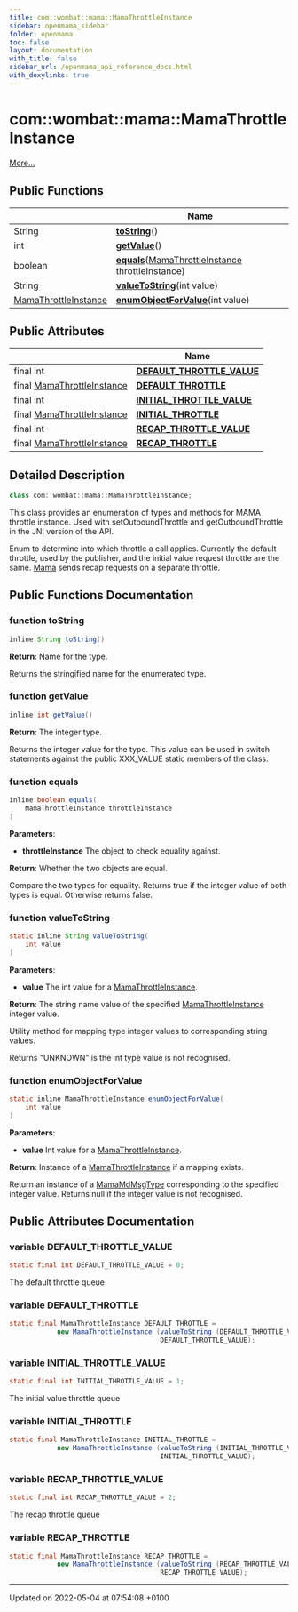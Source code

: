 ```yaml
---
title: com::wombat::mama::MamaThrottleInstance
sidebar: openmama_sidebar
folder: openmama
toc: false
layout: documentation
with_title: false
sidebar_url: /openmama_api_reference_docs.html
with_doxylinks: true
---
```


# com::wombat::mama::MamaThrottleInstance



 [More...](#detailed-description)

## Public Functions

|                | Name           |
| -------------- | -------------- |
| String | **[toString](classcom_1_1wombat_1_1mama_1_1MamaThrottleInstance.html#function-tostring)**() |
| int | **[getValue](classcom_1_1wombat_1_1mama_1_1MamaThrottleInstance.html#function-getvalue)**() |
| boolean | **[equals](classcom_1_1wombat_1_1mama_1_1MamaThrottleInstance.html#function-equals)**([MamaThrottleInstance](classcom_1_1wombat_1_1mama_1_1MamaThrottleInstance.html) throttleInstance) |
| String | **[valueToString](classcom_1_1wombat_1_1mama_1_1MamaThrottleInstance.html#function-valuetostring)**(int value) |
| [MamaThrottleInstance](classcom_1_1wombat_1_1mama_1_1MamaThrottleInstance.html) | **[enumObjectForValue](classcom_1_1wombat_1_1mama_1_1MamaThrottleInstance.html#function-enumobjectforvalue)**(int value) |

## Public Attributes

|                | Name           |
| -------------- | -------------- |
| final int | **[DEFAULT_THROTTLE_VALUE](classcom_1_1wombat_1_1mama_1_1MamaThrottleInstance.html#variable-default-throttle-value)**  |
| final [MamaThrottleInstance](classcom_1_1wombat_1_1mama_1_1MamaThrottleInstance.html) | **[DEFAULT_THROTTLE](classcom_1_1wombat_1_1mama_1_1MamaThrottleInstance.html#variable-default-throttle)**  |
| final int | **[INITIAL_THROTTLE_VALUE](classcom_1_1wombat_1_1mama_1_1MamaThrottleInstance.html#variable-initial-throttle-value)**  |
| final [MamaThrottleInstance](classcom_1_1wombat_1_1mama_1_1MamaThrottleInstance.html) | **[INITIAL_THROTTLE](classcom_1_1wombat_1_1mama_1_1MamaThrottleInstance.html#variable-initial-throttle)**  |
| final int | **[RECAP_THROTTLE_VALUE](classcom_1_1wombat_1_1mama_1_1MamaThrottleInstance.html#variable-recap-throttle-value)**  |
| final [MamaThrottleInstance](classcom_1_1wombat_1_1mama_1_1MamaThrottleInstance.html) | **[RECAP_THROTTLE](classcom_1_1wombat_1_1mama_1_1MamaThrottleInstance.html#variable-recap-throttle)**  |

## Detailed Description

```java
class com::wombat::mama::MamaThrottleInstance;
```


This class provides an enumeration of types and methods for MAMA throttle instance. Used with setOutboundThrottle and getOutboundThrottle in the JNI version of the API.

Enum to determine into which throttle a call applies. Currently the default throttle, used by the publisher, and the initial value request throttle are the same. [Mama](classcom_1_1wombat_1_1mama_1_1Mama.html) sends recap requests on a separate throttle. 

## Public Functions Documentation

### function toString

```java
inline String toString()
```


**Return**: Name for the type. 

Returns the stringified name for the enumerated type.


### function getValue

```java
inline int getValue()
```


**Return**: The integer type. 

Returns the integer value for the type. This value can be used in switch statements against the public XXX_VALUE static members of the class.


### function equals

```java
inline boolean equals(
    MamaThrottleInstance throttleInstance
)
```


**Parameters**: 

  * **throttleInstance** The object to check equality against. 


**Return**: Whether the two objects are equal. 

Compare the two types for equality. Returns true if the integer value of both types is equal. Otherwise returns false.


### function valueToString

```java
static inline String valueToString(
    int value
)
```


**Parameters**: 

  * **value** The int value for a [MamaThrottleInstance](classcom_1_1wombat_1_1mama_1_1MamaThrottleInstance.html). 


**Return**: The string name value of the specified [MamaThrottleInstance](classcom_1_1wombat_1_1mama_1_1MamaThrottleInstance.html) integer value. 

Utility method for mapping type integer values to corresponding string values.

Returns "UNKNOWN" is the int type value is not recognised.


### function enumObjectForValue

```java
static inline MamaThrottleInstance enumObjectForValue(
    int value
)
```


**Parameters**: 

  * **value** Int value for a [MamaThrottleInstance](classcom_1_1wombat_1_1mama_1_1MamaThrottleInstance.html). 


**Return**: Instance of a [MamaThrottleInstance](classcom_1_1wombat_1_1mama_1_1MamaThrottleInstance.html) if a mapping exists. 

Return an instance of a [MamaMdMsgType](classcom_1_1wombat_1_1mama_1_1MamaMdMsgType.html) corresponding to the specified integer value. Returns null if the integer value is not recognised.


## Public Attributes Documentation

### variable DEFAULT_THROTTLE_VALUE

```java
static final int DEFAULT_THROTTLE_VALUE = 0;
```


The default throttle queue 


### variable DEFAULT_THROTTLE

```java
static final MamaThrottleInstance DEFAULT_THROTTLE = 
            new MamaThrottleInstance (valueToString (DEFAULT_THROTTLE_VALUE), 
                                      DEFAULT_THROTTLE_VALUE);
```


### variable INITIAL_THROTTLE_VALUE

```java
static final int INITIAL_THROTTLE_VALUE = 1;
```


The initial value throttle queue 


### variable INITIAL_THROTTLE

```java
static final MamaThrottleInstance INITIAL_THROTTLE = 
            new MamaThrottleInstance (valueToString (INITIAL_THROTTLE_VALUE), 
                                      INITIAL_THROTTLE_VALUE);
```


### variable RECAP_THROTTLE_VALUE

```java
static final int RECAP_THROTTLE_VALUE = 2;
```


The recap throttle queue 


### variable RECAP_THROTTLE

```java
static final MamaThrottleInstance RECAP_THROTTLE = 
            new MamaThrottleInstance (valueToString (RECAP_THROTTLE_VALUE), 
                                      RECAP_THROTTLE_VALUE);
```


-------------------------------

Updated on 2022-05-04 at 07:54:08 +0100
